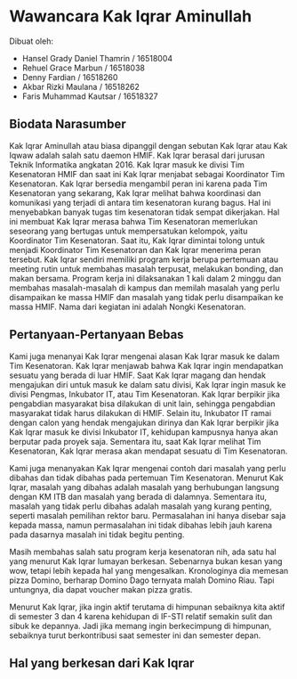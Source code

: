 # Wawancara Kak Iqrar Aminullah

Dibuat oleh:
- Hansel Grady Daniel Thamrin / 16518004
- Rehuel Grace Marbun / 16518038
- Denny Fardian / 16518260
- Akbar Rizki Maulana / 16518262
- Faris Muhammad Kautsar / 16518327

## Biodata Narasumber
  Kak Iqrar Aminullah atau biasa dipanggil dengan sebutan Kak Iqrar atau Kak Iqwaw adalah salah satu daemon HMIF. Kak Iqrar berasal dari jurusan Teknik Informatika angkatan 2016. Kak Iqrar masuk ke divisi Tim Kesenatoran HMIF dan saat ini Kak Iqrar menjabat sebagai Koordinator Tim Kesenatoran. Kak Iqrar bersedia mengambil peran ini karena pada Tim Kesenatoran yang sekarang, Kak Iqrar melihat bahwa koordinasi dan komunikasi yang terjadi di antara tim kesenatoran kurang bagus. Hal ini menyebabkan banyak tugas tim kesenatoran tidak sempat dikerjakan. Hal ini membuat Kak Iqrar merasa bahwa Tim Kesenatoran memerlukan seseorang yang bertugas untuk mempersatukan kelompok, yaitu Koordinator Tim Kesenatoran. Saat itu, Kak Iqrar dimintai tolong untuk menjadi Koordinator Tim Kesenatoran dan Kak Iqrar menerima peran tersebut. Kak Iqrar sendiri memiliki program kerja berupa pertemuan atau meeting rutin untuk membahas masalah terpusat, melakukan bonding, dan makan bersama. Program kerja ini dilaksanakan 1 kali dalam 2 minggu dan membahas masalah-masalah di kampus dan memilah masalah yang perlu disampaikan ke massa HMIF dan masalah yang tidak perlu disampaikan ke massa HMIF. Nama dari kegiatan ini adalah Nongki Kesenatoran.

## Pertanyaan-Pertanyaan Bebas
  Kami juga menanyai Kak Iqrar mengenai alasan Kak Iqrar masuk ke dalam Tim Kesenatoran. Kak Iqrar menjawab bahwa Kak Iqrar ingin mendapatkan sesuatu yang berada di luar HMIF. Saat Kak Iqrar magang dan hendak mengajukan diri untuk masuk ke dalam satu divisi, Kak Iqrar ingin masuk ke divisi Pengmas, Inkubator IT, atau Tim Kesenatoran. Kak Iqrar berpikir jika pengabdian masyarakat bisa dilakukan di unit lain, sehingga pengabdian masyarakat tidak harus dilakukan di HMIF. Selain itu, Inkubator IT ramai dengan calon yang hendak mengajukan dirinya dan Kak Iqrar berpikir jika Kak Iqrar masuk ke divisi Inkubator IT, kehidupan kampusnya hanya akan berputar pada proyek saja. Sementara itu, saat Kak Iqrar melihat Tim Kesenatoran, Kak Iqrar merasa akan mendapat sesuatu di Tim Kesenatoran.
  
  Kami juga menanyakan Kak Iqrar mengenai contoh dari masalah yang perlu dibahas dan tidak dibahas pada pertemuan Tim Kesenatoran. Menurut Kak Iqrar, masalah yang dibahas adalah masalah yang berhubungan langsung dengan KM ITB dan masalah yang berada di dalamnya. Sementara itu, masalah yang tidak perlu dibahas adalah masalah yang kurang penting, seperti masalah pemilihan rektor baru. Permasalahan ini hanya disebar saja kepada massa, namun permasalahan ini tidak dibahas lebih jauh karena pada dasarnya masalah ini tidak begitu penting.
  
  Masih membahas salah satu program kerja kesenatoran nih, ada satu hal yang menurut Kak Iqrar lumayan berkesan. Sebenarnya bukan kesan yang wow, tetapi lebih kepada hal yang mengesalkan. Kronologinya dia memesan pizza Domino, berharap Domino Dago ternyata malah Domino Riau. Tapi untungnya, dia dapat voucher makan pizza gratis.
  
  Menurut Kak Iqrar, jika ingin aktif terutama di himpunan sebaiknya kita aktif di semester 3 dan 4 karena kehidupan di IF-STI relatif semakin sulit dan sibuk ke depannya. Jadi jika memang ingin berkecimpung di himpunan, sebaiknya turut berkontribusi saat semester ini dan semester depan.

## Hal yang berkesan dari Kak Iqrar
